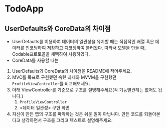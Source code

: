 # TodoApp
## UserDefaults와 CoreData의 차이점
- UserDefaults를 이용하여 데이터의 일관성을 유지할 때는 직접적인 배열 혹은 데이터를 인코딩하여 저장하고 디코딩하여 불러왔다. 따라서 모델을 만들 때, Codable프로토콜을 채택하여 사용하였다.
- CoreData를 사용할 때는 

1. UserDefaults와 CoreData의 차이점을 README에 적어주세요.
2. MVC를 목표로 구현했던 숙련 과제와 MVVM을 구현했던 `ProfileViewController`를 비교해보세요.
3. 아래 ViewController를 기준으로 구조를 설명해주세요(각 기능별관계는 없어도 됩니다.)
    1. `ProfileViewController`
    2. <데이터 일관성> 구현 화면
4. 자신이 만든 앱의 구조를 파악하는 것은 쉬운 일이 아닙니다. 만든 코드를 되돌아본다고 생각하면서 구조를 그리고 텍스트로 설명해주세요.
